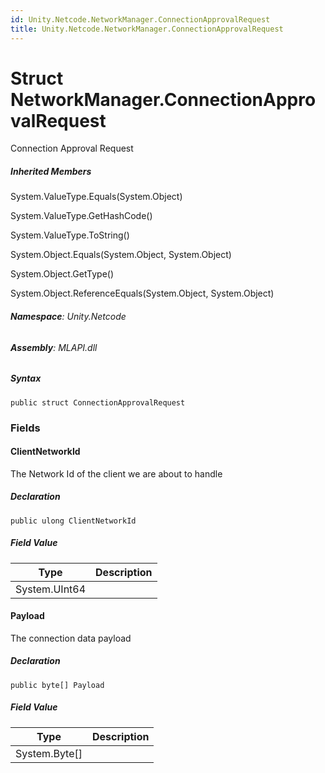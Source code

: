 ```yaml
---
id: Unity.Netcode.NetworkManager.ConnectionApprovalRequest
title: Unity.Netcode.NetworkManager.ConnectionApprovalRequest
---
```


# Struct NetworkManager.ConnectionApprovalRequest


Connection Approval Request







##### Inherited Members



System.ValueType.Equals(System.Object)





System.ValueType.GetHashCode()





System.ValueType.ToString()





System.Object.Equals(System.Object, System.Object)





System.Object.GetType()





System.Object.ReferenceEquals(System.Object, System.Object)





###### **Namespace**: Unity.Netcode

###### **Assembly**: MLAPI.dll

##### Syntax


``` lang-csharp
public struct ConnectionApprovalRequest
```



### Fields

#### ClientNetworkId


The Network Id of the client we are about to handle






##### Declaration


``` lang-csharp
public ulong ClientNetworkId
```



##### Field Value

| Type          | Description |
|---------------|-------------|
| System.UInt64 |             |

#### Payload


The connection data payload






##### Declaration


``` lang-csharp
public byte[] Payload
```



##### Field Value

| Type            | Description |
|-----------------|-------------|
| System.Byte\[\] |             |



